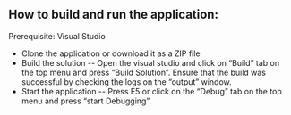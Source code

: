 ## How to build and run the application:
Prerequisite: Visual Studio

- Clone the application or download it as a ZIP file
- Build the solution -- Open the visual studio and click on “Build” tab on the top menu and press “Build Solution”. Ensure that the build was successful by checking the logs on the “output” window.
- Start the application -- Press F5 or click on the “Debug” tab on the top menu and press “start Debugging”.

